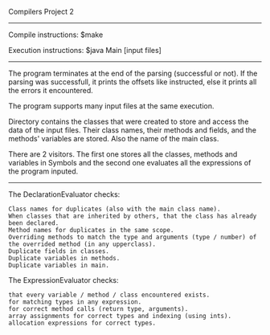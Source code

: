 Compilers Project 2

-----------------


Compile instructions: $make

Execution instructions: $java Main [input files]

-----------------

The program terminates at the end of the parsing (successful or not). If the parsing was successfull, it prints the 
offsets like instructed, else it prints all the errors it encountered.

The program supports many input files at the same execution.

Directory <Symbols> contains the classes that were created to store and access the data of the input files. Their class 
names, their methods and fields, and the methods' variables are stored. Also the name of the main class.

There are 2 visitors. The first one stores all the classes, methods and variables in Symbols and the second one evaluates 
all the expressions of the program inputed.

-----------------

The DeclarationEvaluator checks:
    
    Class names for duplicates (also with the main class name).
    When classes that are inherited by others, that the class has already been declared.
    Method names for duplicates in the same scope.
    Overriding methods to match the type and arguments (type / number) of the overrided method (in any upperclass).
    Duplicate fields in classes.
    Duplicate variables in methods.
    Duplicate variables in main.

The ExpressionEvaluator checks:

    that every variable / method / class encountered exists.
    for matching types in any expression.
    for correct method calls (return type, arguments).
    array assignments for correct types and indexing (using ints).
    allocation expressions for correct types.
    
